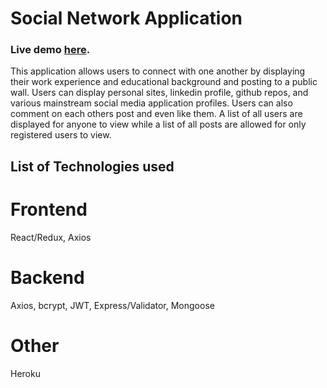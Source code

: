 # Social Network Application

### Live demo [here](https://shrouded-retreat-86257.herokuapp.com/).

This application allows users to connect with one another by displaying their work experience and educational background and posting to a public wall. Users can display personal sites, linkedin profile, github repos, and various mainstream social media application profiles. Users can also comment on each others post and even like them. A list of all users are displayed for anyone to view while a list of all posts are allowed for only registered users to view. 

## List of Technologies used
# Frontend
React/Redux, Axios
# Backend
Axios, bcrypt, JWT, Express/Validator, Mongoose
# Other
Heroku
